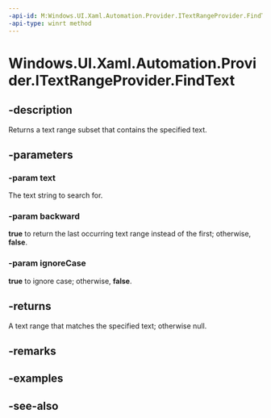 ```yaml
---
-api-id: M:Windows.UI.Xaml.Automation.Provider.ITextRangeProvider.FindText(System.String,System.Boolean,System.Boolean)
-api-type: winrt method
---
```


<!-- Method syntax
public Windows.UI.Xaml.Automation.Provider.ITextRangeProvider FindText(System.String text, System.Boolean backward, System.Boolean ignoreCase)
-->

# Windows.UI.Xaml.Automation.Provider.ITextRangeProvider.FindText

## -description
Returns a text range subset that contains the specified text.



## -parameters
### -param text
The text string to search for.

### -param backward
**true** to return the last occurring text range instead of the first; otherwise, **false**.

### -param ignoreCase
**true** to ignore case; otherwise, **false**.

## -returns
A text range that matches the specified text; otherwise null.

## -remarks

## -examples

## -see-also
